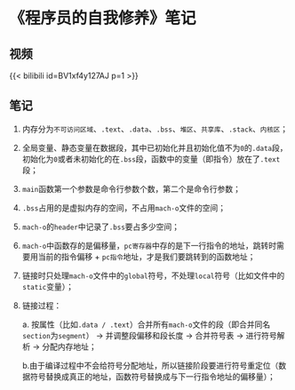 # 《程序员的自我修养》笔记


## 视频

{{< bilibili id=BV1xf4y127AJ p=1 >}}

## 笔记

1. 内存分为`不可访问区域`、`.text`、`.data`、`.bss`、`堆区`、`共享库`、`.stack`、`内核区`；
2. 全局变量、静态变量在数据段，其中已初始化并且初始化值不为`0`的`.data`段，初始化为`0`或者未初始化的在`.bss`段，函数中的变量（即指令）放在了`.text`段；
3. `main`函数第一个参数是命令行参数个数，第二个是命令行参数；
4. `.bss`占用的是虚拟内存的空间，不占用`mach-o`文件的空间；
5. `mach-o`的`header`中记录了`.bss`要占多少空间；
6. `mach-o`中函数存的是偏移量，`pc寄存器`中存的是下一行指令的地址，跳转时需要用当前的指令偏移 + `pc指令`地址，才是我们要跳转到的函数地址；
7. 链接时只处理`mach-o`文件中的`global`符号，不处理`local`符号（比如文件中的`static`变量）；
8. 链接过程：

    a. 按属性（比如`.data / .text`）合并所有`mach-o`文件的段（即合并同名`section`为`segment`） -> 并调整段偏移和段长度 -> 合并符号表 -> 进行符号解析 -> 分配内存地址；

    b.由于编译过程中不会给符号分配地址，所以链接阶段要进行符号重定位（数据符号替换成真正的地址，函数符号替换成与下一行指令地址的偏移量）；



